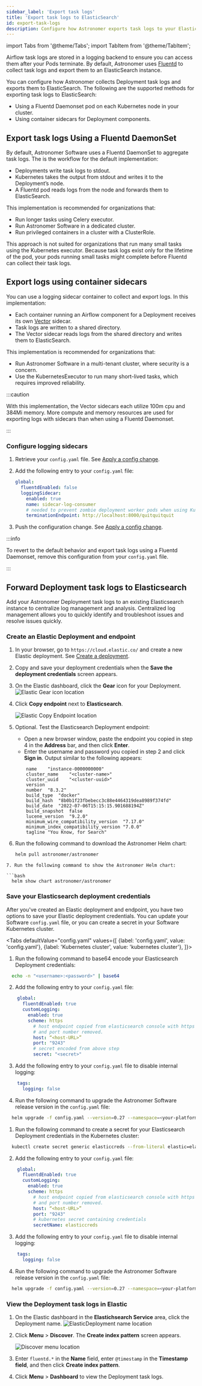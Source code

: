 ```yaml
---
sidebar_label: 'Export task logs'
title: 'Export task logs to ElasticSearch'
id: export-task-logs
description: Configure how Astronomer exports task logs to your ElasticSearch instance.
---
```


import Tabs from '@theme/Tabs';
import TabItem from '@theme/TabItem';

Airflow task logs are stored in a logging backend to ensure you can access them after your Pods terminate. By default, Astronomer uses [Fluentd](https://www.fluentd.org/) to collect task logs and export them to an ElasticSearch instance.

You can configure how Astronomer collects Deployment task logs and exports them to ElasticSearch. The following are the supported methods for exporting task logs to ElasticSearch:

- Using a Fluentd Daemonset pod on each Kubernetes node in your cluster.
- Using container sidecars for Deployment components.

## Export task logs Using a Fluentd DaemonSet

By default, Astronomer Software uses a Fluentd DaemonSet to aggregate task logs. The is the workflow for the default implementation:

- Deployments write task logs to stdout.
- Kubernetes takes the output from stdout and writes it to the Deployment’s node.
- A Fluentd pod reads logs from the node and forwards them to ElasticSearch.

This implementation is recommended for organizations that:

- Run longer tasks using Celery executor.
- Run Astronomer Software in a dedicated cluster.
- Run privileged containers in a cluster with a ClusterRole.

This approach is not suited for organizations that run many small tasks using the Kubernetes executor. Because task logs exist only for the lifetime of the pod, your pods running small tasks might complete before Fluentd can collect their task logs.

## Export logs using container sidecars

You can use a logging sidecar container to collect and export logs. In this implementation:

- Each container running an Airflow component for a Deployment receives its own [Vector](https://vector.dev/) sidecar.
- Task logs are written to a shared directory.
- The Vector sidecar reads logs from the shared directory and writes them to ElasticSearch.

This implementation is recommended for organizations that:

- Run Astronomer Software in a multi-tenant cluster, where security is a concern.
- Use the KubernetesExecutor to run many short-lived tasks, which requires improved reliability.

:::caution

With this implementation, the Vector sidecars each utilize 100m cpu and 384Mi memory. More compute and memory resources are used for exporting logs with sidecars than when using a Fluentd Daemonset.

:::

### Configure logging sidecars

1. Retrieve your `config.yaml` file. See [Apply a config change](apply-platform-config.md).
2. Add the following entry to your `config.yaml` file:

    ```yaml
    global:
      fluentdEnabled: false
      loggingSidecar:
        enabled: true
        name: sidecar-log-consumer
        # needed to prevent zombie deployment worker pods when using KubernetesExecutor
        terminationEndpoint: http://localhost:8000/quitquitquit
    ```
3. Push the configuration change. See [Apply a config change](apply-platform-config.md).


:::info

To revert to the default behavior and export task logs using a Fluentd Daemonset, remove this configuration from your `config.yaml` file.

:::

## Forward Deployment task logs to Elasticsearch

Add your Astronomer Deployment task logs to an existing Elasticsearch instance to centralize log management and analysis. Centralized log management allows you to quickly identify and troubleshoot issues and resolve issues quickly.

### Create an Elastic Deployment and endpoint

1. In your browser, go to `https://cloud.elastic.co/` and create a new Elastic deployment. See [Create a deployment](https://www.elastic.co/guide/en/cloud/current/ec-create-deployment.html#ec-create-deployment).
2. Copy and save your deployment credentials when the **Save the deployment credentials** screen appears.
3. On the Elastic dashboard, click the **Gear** icon for your Deployment.
  ![Elastic Gear icon location](/img/docs/elasticsearch-gear-icon.png)
4. Click **Copy endpoint** next to **Elasticsearch**.

    ![Elastic Copy Endpoint location](/img/docs/elasticsearch-copy-endpoint.png)

5. Optional. Test the Elasticsearch Deployment endpoint:
    - Open a new browser window, paste the endpoint you copied in step 4 in the **Address** bar, and then click **Enter**.
    - Enter the username and password you copied in step 2 and click **Sign in**. Output similar to the following appears:
    ```text
        name	"instance-0000000000"
        cluster_name	"<cluster-name>"
        cluster_uuid	"<cluster-uuid>"
        version	
        number	"8.3.2"
        build_type	"docker"
        build_hash	"8b0b1f23fbebecc3c88e4464319dea8989f374fd"
        build_date	"2022-07-06T15:15:15.901688194Z"
        build_snapshot	false
        lucene_version	"9.2.0"
        minimum_wire_compatibility_version	"7.17.0"
        minimum_index_compatibility_version	"7.0.0"
        tagline	"You Know, for Search"
    ```
6. Run the following command to download the Astronomer Helm chart: 

    ```bash
    helm pull astronomer/astronomer
  ```
7. Run the following command to show the Astronomer Helm chart:

  ```bash
    helm show chart astronomer/astronomer
  ``` 

### Save your Elasticsearch deployment credentials

After you've created an Elastic deployment and endpoint, you have two options to save your Elastic deployment credentials. You can update your Software `config.yaml` file, or you can create a secret in your Software Kubernetes cluster.

<Tabs
    defaultValue="config.yaml"
    values={[
        {label: 'config.yaml', value: 'config.yaml'},
        {label: 'Kubernetes cluster', value: 'kubernetes cluster'},
    ]}>
<TabItem value="config.yaml">

1. Run the following command to base64 encode your Elasticsearch Deployment credentials:

  ```bash
    echo -n "<username>:<password>" | base64
  ```
2. Add the following entry to your `config.yaml` file:

  ```yaml
      global:
        fluentdEnabled: true
        customLogging:
          enabled: true
          scheme: https
            # host endpoint copied from elasticsearch console with https
            # and port number removed.
            host: “<host-URL>”
            port: "9243"
            # secret encoded from above step
            secret: "<secret>"
  ```
3. Add the following entry to your `config.yaml` file to disable internal logging:

  ```yaml
      tags:
        logging: false
  ```
4. Run the following command to upgrade the Astronomer Software release version in the `config.yaml` file:

  ```bash
    helm upgrade -f config.yaml --version=0.27 --namespace=<your-platform-namespace> <your-platform-release-name> astronomer/astronomer
 
  ```

</TabItem>
<TabItem value="kubernetes cluster">

1. Run the following command to create a secret for your Elasticsearch Deployment credentials in the Kubernetes cluster:

  ```bash
    kubectl create secret generic elasticcreds --from-literal elastic=elastic:samplepassword --namespace=<your-platform-namespace>
  ```
2. Add the following entry to your `config.yaml` file:

  ```yaml
      global:
        fluentdEnabled: true
        customLogging:
          enabled: true
          scheme: https
            # host endpoint copied from elasticsearch console with https
            # and port number removed.
            host: “<host-URL>”
            port: "9243"
            # kubernetes secret containing credentials
            secretName: elasticcreds
  ```
3. Add the following entry to your `config.yaml` file to disable internal logging:

  ```yaml
      tags:
        logging: false
  ```
4. Run the following command to upgrade the Astronomer Software release version in the `config.yaml` file:

  ```bash
    helm upgrade -f config.yaml --version=0.27 --namespace=<your-platform-namespace> <your-platform-release-name> astronomer/astronomer
 
  ```
  
</TabItem>
</Tabs>

### View the Deployment task logs in Elastic

1. On the Elastic dashboard in the **Elastichsearch Service** area, click the Deployment name.
  ![ElasticDeployment name location](/img/docs/elasticsearch-deployment-name.png)
2. Click **Menu** > **Discover**. The **Create index pattern** screen appears.

    ![Discover menu location](/img/docs/elasticsearch-discover.png)

3. Enter `fluentd.*` in the **Name** field, enter `@timestamp` in the **Timestamp field**, and then click **Create index pattern**.
4. Click **Menu** > **Dashboard** to view the Deployment task logs.